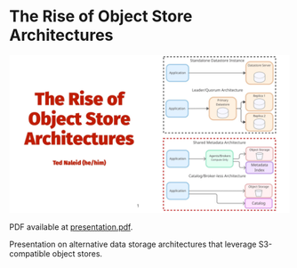 # The Rise of Object Store Architectures

![right](presentation/01.jpeg)

PDF available at [presentation.pdf](presentation.pdf).

Presentation on alternative data storage architectures that leverage S3-compatible object stores.